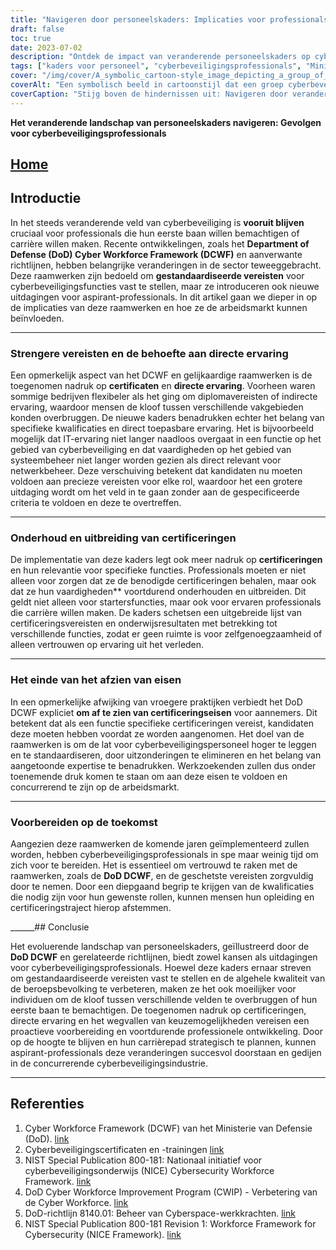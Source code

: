 ```yaml
---
title: "Navigeren door personeelskaders: Implicaties voor professionals in cyberbeveiliging"
draft: false
toc: true
date: 2023-07-02
description: "Ontdek de impact van veranderende personeelskaders op cyberbeveiligingsprofessionals en de uitdagingen waarmee ze worden geconfronteerd bij het voldoen aan nieuwe vereisten."
tags: ["kaders voor personeel", "cyberbeveiligingsprofessionals", "Ministerie van Defensie", "DoD Cyber Workforce Framework", "certificeringen", "arbeidsmarkt", "professionele ontwikkeling", "carrièrepaden", "cyberbeveiligingsindustrie", "directe ervaring", "gestandaardiseerde eisen", "waiver opties", "kwalificaties", "evoluerend landschap", "DCWF", "gevolgen voor het kader", "veranderende eisen", "personeelsbestand cyberbeveiliging", "carrièreverbetering", "richtlijnen voor werknemers", "beveiligingscertificeringen", "cyberbeveiligingsrollen", "veranderingen in de sector", "banenmarkt cyberbeveiliging", "uitdagingen voor het personeelsbestand", "onderwijs in cyberbeveiliging", "uitbreiding van vaardigheden", "normen voor personeelsbestand cyberbeveiliging", "toekomstige cyberbeveiligingsprofessionals", "DoD DCWF voorbereiding", "personeelsverbetering"]
cover: "/img/cover/A_symbolic_cartoon-style_image_depicting_a_group_of_cyberse.png"
coverAlt: "Een symbolisch beeld in cartoonstijl dat een groep cyberbeveiligingsprofessionals afbeeldt die door een doolhofachtig landschap navigeren met personeelskaders als torenhoge obstakels, terwijl ze certificaten vasthouden en ladders van professionele ontwikkeling beklimmen."
coverCaption: "Stijg boven de hindernissen uit: Navigeren door veranderende kaders voor personeel."
---
```


**Het veranderende landschap van personeelskaders navigeren: Gevolgen voor cyberbeveiligingsprofessionals**

## [Home](/cyber-security-career-playbook-start/)

## Introductie

In het steeds veranderende veld van cyberbeveiliging is **vooruit blijven** cruciaal voor professionals die hun eerste baan willen bemachtigen of carrière willen maken. Recente ontwikkelingen, zoals het **Department of Defense (DoD) Cyber Workforce Framework (DCWF)** en aanverwante richtlijnen, hebben belangrijke veranderingen in de sector teweeggebracht. Deze raamwerken zijn bedoeld om **gestandaardiseerde vereisten** voor cyberbeveiligingsfuncties vast te stellen, maar ze introduceren ook nieuwe uitdagingen voor aspirant-professionals. In dit artikel gaan we dieper in op de implicaties van deze raamwerken en hoe ze de arbeidsmarkt kunnen beïnvloeden.

______

### Strengere vereisten en de behoefte aan directe ervaring

Een opmerkelijk aspect van het DCWF en gelijkaardige raamwerken is de toegenomen nadruk op **certificaten** en **directe ervaring**. Voorheen waren sommige bedrijven flexibeler als het ging om diplomavereisten of indirecte ervaring, waardoor mensen de kloof tussen verschillende vakgebieden konden overbruggen. De nieuwe kaders benadrukken echter het belang van specifieke kwalificaties en direct toepasbare ervaring. Het is bijvoorbeeld mogelijk dat IT-ervaring niet langer naadloos overgaat in een functie op het gebied van cyberbeveiliging en dat vaardigheden op het gebied van systeembeheer niet langer worden gezien als direct relevant voor netwerkbeheer. Deze verschuiving betekent dat kandidaten nu moeten voldoen aan precieze vereisten voor elke rol, waardoor het een grotere uitdaging wordt om het veld in te gaan zonder aan de gespecificeerde criteria te voldoen en deze te overtreffen.

______

### Onderhoud en uitbreiding van certificeringen

De implementatie van deze kaders legt ook meer nadruk op **certificeringen** en hun relevantie voor specifieke functies. Professionals moeten er niet alleen voor zorgen dat ze de benodigde certificeringen behalen, maar ook dat ze hun vaardigheden** voortdurend onderhouden en uitbreiden. Dit geldt niet alleen voor startersfuncties, maar ook voor ervaren professionals die carrière willen maken. De kaders schetsen een uitgebreide lijst van certificeringsvereisten en onderwijsresultaten met betrekking tot verschillende functies, zodat er geen ruimte is voor zelfgenoegzaamheid of alleen vertrouwen op ervaring uit het verleden.

______

### Het einde van het afzien van eisen

In een opmerkelijke afwijking van vroegere praktijken verbiedt het DoD DCWF expliciet **om af te zien van certificeringseisen** voor aannemers. Dit betekent dat als een functie specifieke certificeringen vereist, kandidaten deze moeten hebben voordat ze worden aangenomen. Het doel van de raamwerken is om de lat voor cyberbeveiligingspersoneel hoger te leggen en te standaardiseren, door uitzonderingen te elimineren en het belang van aangetoonde expertise te benadrukken. Werkzoekenden zullen dus onder toenemende druk komen te staan om aan deze eisen te voldoen en concurrerend te zijn op de arbeidsmarkt.

______

### Voorbereiden op de toekomst

Aangezien deze raamwerken de komende jaren geïmplementeerd zullen worden, hebben cyberbeveiligingsprofessionals in spe maar weinig tijd om zich voor te bereiden. Het is essentieel om vertrouwd te raken met de raamwerken, zoals de **DoD DCWF**, en de geschetste vereisten zorgvuldig door te nemen. Door een diepgaand begrip te krijgen van de kwalificaties die nodig zijn voor hun gewenste rollen, kunnen mensen hun opleiding en certificeringstraject hierop afstemmen.

______## Conclusie

Het evoluerende landschap van personeelskaders, geïllustreerd door de **DoD DCWF** en gerelateerde richtlijnen, biedt zowel kansen als uitdagingen voor cyberbeveiligingsprofessionals. Hoewel deze kaders ernaar streven om gestandaardiseerde vereisten vast te stellen en de algehele kwaliteit van de beroepsbevolking te verbeteren, maken ze het ook moeilijker voor individuen om de kloof tussen verschillende velden te overbruggen of hun eerste baan te bemachtigen. De toegenomen nadruk op certificeringen, directe ervaring en het wegvallen van keuzemogelijkheden vereisen een proactieve voorbereiding en voortdurende professionele ontwikkeling. Door op de hoogte te blijven en hun carrièrepad strategisch te plannen, kunnen aspirant-professionals deze veranderingen succesvol doorstaan en gedijen in de concurrerende cyberbeveiligingsindustrie.

______

## Referenties

1. Cyber Workforce Framework (DCWF) van het Ministerie van Defensie (DoD). [link](https://www.acq.osd.mil/cmmc/dod-cyber-workforce-framework.html)
2. Cyberbeveiligingscertificaten en -trainingen [link](https://www.comptia.org/certifications/security)
3. NIST Special Publication 800-181: Nationaal initiatief voor cyberbeveiligingsonderwijs (NICE) Cybersecurity Workforce Framework. [link](https://nvlpubs.nist.gov/nistpubs/specialpublications/nist.sp.800-181.pdf)
4. DoD Cyber Workforce Improvement Program (CWIP) - Verbetering van de Cyber Workforce. [link](https://public.cyber.mil/wid/dcwf/)
5. DoD-richtlijn 8140.01: Beheer van Cyberspace-werkkrachten. [link](https://dodcio.defense.gov/Portals/0/Documents/Library/DoDM-8140-03.pdf)
6. NIST Special Publication 800-181 Revision 1: Workforce Framework for Cybersecurity (NICE Framework). [link](https://csrc.nist.gov/publications/detail/sp/800-181/rev-1/final)